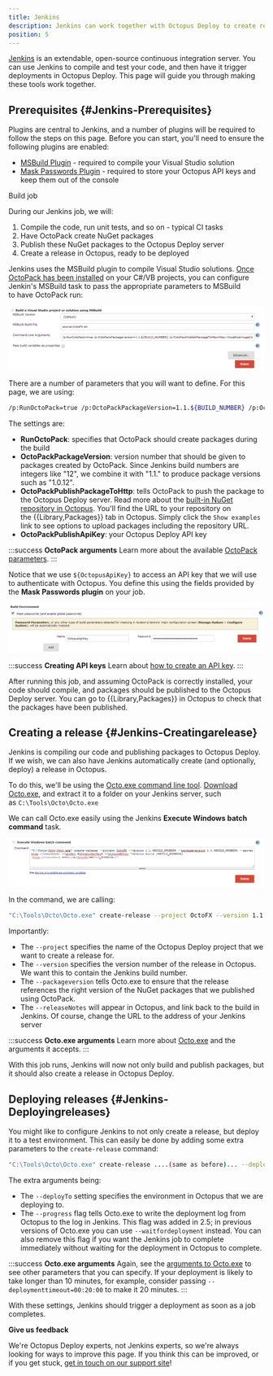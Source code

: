 ```yaml
---
title: Jenkins
description: Jenkins can work together with Octopus Deploy to create releases and execute deployments.
position: 5
---
```


[Jenkins](http://jenkins-ci.org/) is an extendable, open-source continuous integration server. You can use Jenkins to compile and test your code, and then have it trigger deployments in Octopus Deploy. This page will guide you through making these tools work together.

## Prerequisites {#Jenkins-Prerequisites}

Plugins are central to Jenkins, and a number of plugins will be required to follow the steps on this page. Before you can start, you'll need to ensure the following plugins are enabled:

- [MSBuild Plugin](http://wiki.jenkins-ci.org/display/JENKINS/MSBuild+Plugin) - required to compile your Visual Studio solution
- [Mask Passwords Plugin](https://wiki.jenkins-ci.org/display/JENKINS/Mask+Passwords+Plugin) - required to store your Octopus API keys and keep them out of the console

Build job

During our Jenkins job, we will:

1. Compile the code, run unit tests, and so on - typical CI tasks
2. Have OctoPack create NuGet packages
3. Publish these NuGet packages to the Octopus Deploy server
4. Create a release in Octopus, ready to be deployed

Jenkins uses the MSBuild plugin to compile Visual Studio solutions. [Once OctoPack has been installed](/docs/packaging-applications/creating-packages/nuget-packages/using-octopack/index.md) on your C#/VB projects, you can configure Jenkin's MSBuild task to pass the appropriate parameters to MSBuild to have OctoPack run:

![](/docs/images/3048162/3278145.png "width=500")

There are a number of parameters that you will want to define. For this page, we are using:

```bash
/p:RunOctoPack=true /p:OctoPackPackageVersion=1.1.${BUILD_NUMBER} /p:OctoPackPublishPackageToHttp=http://localhost/nuget/packages /p:OctoPackPublishApiKey=${OctopusApiKey}
```

The settings are:

- **RunOctoPack**: specifies that OctoPack should create packages during the build
- **OctoPackPackageVersion**: version number that should be given to packages created by OctoPack. Since Jenkins build numbers are integers like "12", we combine it with "1.1." to produce package versions such as "1.0.12".
- **OctoPackPublishPackageToHttp**: tells OctoPack to push the package to the Octopus Deploy server. Read more about the [built-in NuGet repository in Octopus](/docs/packaging-applications/package-repositories/index.md). You'll find the URL to your repository on the {{Library,Packages}} tab in Octopus.  Simply click the `Show examples` link to see options to upload packages including the repository URL.
- **OctoPackPublishApiKey**: your Octopus Deploy API key

:::success
**OctoPack arguments**
Learn more about the available [OctoPack parameters](/docs/packaging-applications/creating-packages/nuget-packages/using-octopack/index.md).
:::

Notice that we use `${OctopusApiKey}` to access an API key that we will use to authenticate with Octopus. You define this using the fields provided by the **Mask Passwords plugin** on your job.

![](/docs/images/3048162/3278146.png "width=500")

:::success
**Creating API keys**
Learn about [how to create an API key](/docs/api-and-integration/api/how-to-create-an-api-key.md).
:::

After running this job, and assuming OctoPack is correctly installed, your code should compile, and packages should be published to the Octopus Deploy server. You can go to {{Library,Packages}} in Octopus to check that the packages have been published.

## Creating a release {#Jenkins-Creatingarelease}

Jenkins is compiling our code and publishing packages to Octopus Deploy. If we wish, we can also have Jenkins automatically create (and optionally, deploy) a release in Octopus.

To do this, we'll be using the [Octo.exe command line tool](/docs/api-and-integration/octo.exe-command-line/index.md). [Download Octo.exe](https://octopus.com/downloads), and extract it to a folder on your Jenkins server, such as `C:\Tools\Octo\Octo.exe`

We can call Octo.exe easily using the Jenkins **Execute Windows batch** **command** task.

![](/docs/images/3048162/3278144.png "width=500")

In the command, we are calling:

```bash
"C:\Tools\Octo\Octo.exe" create-release --project OctoFX --version 1.1.%BUILD_NUMBER% --packageversion 1.1.%BUILD_NUMBER% --server http://localhost/ --apiKey %OctopusApiKey% --releaseNotes "Jenkins build [%BUILD_NUMBER%](http://localhost:8054/job/OctoFX/%BUILD_NUMBER%)/"

```

Importantly:

- The `--project` specifies the name of the Octopus Deploy project that we want to create a release for.
- The `--version` specifies the version number of the release in Octopus. We want this to contain the Jenkins build number.
- The `--packageversion` tells Octo.exe to ensure that the release references the right version of the NuGet packages that we published using OctoPack.
- The `--releaseNotes` will appear in Octopus, and link back to the build in Jenkins. Of course, change the URL to the address of your Jenkins server

:::success
**Octo.exe arguments**
Learn more about [Octo.exe](/docs/api-and-integration/octo.exe-command-line/index.md) and the arguments it accepts.
:::

With this job runs, Jenkins will now not only build and publish packages, but it should also create a release in Octopus Deploy.

## Deploying releases {#Jenkins-Deployingreleases}

You might like to configure Jenkins to not only create a release, but deploy it to a test environment. This can easily be done by adding some extra parameters to the `create-release` command:

```bash
"C:\Tools\Octo\Octo.exe" create-release ....(same as before)... --deployto=Development --progress
```

The extra arguments being:

- The `--deployTo` setting specifies the environment in Octopus that we are deploying to.
- The `--progress` flag tells Octo.exe to write the deployment log from Octopus to the log in Jenkins. This flag was added in 2.5; in previous versions of Octo.exe you can use `--waitfordeployment` instead. You can also remove this flag if you want the Jenkins job to complete immediately without waiting for the deployment in Octopus to complete.

:::success
**Octo.exe arguments**
Again, see the [arguments to Octo.exe](/docs/api-and-integration/octo.exe-command-line/index.md) to see other parameters that you can specify. If your deployment is likely to take longer than 10 minutes, for example, consider passing `--deploymenttimeout=00:20:00` to make it 20 minutes.
:::

With these settings, Jenkins should trigger a deployment as soon as a job completes.

**Give us feedback**

We're Octopus Deploy experts, not Jenkins experts, so we're always looking for ways to improve this page. If you think this can be improved, or if you get stuck, [get in touch on our support site](https://octopus.com/support)!
